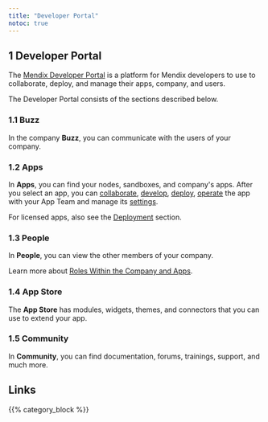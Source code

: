 ```yaml
---
title: "Developer Portal"
notoc: true
---
```


## 1 Developer Portal

The [Mendix Developer Portal](https://sprintr.home.mendix.com/) is a platform for Mendix developers to use to collaborate, deploy, and manage their apps, company, and users.

The Developer Portal consists of the sections described below.

### 1.1 Buzz

In the company **Buzz**, you can communicate with the users of your company.

### 1.2 Apps

In **Apps**, you can find your nodes, sandboxes, and company's apps.
After you select an app, you can [collaborate](/developerportal/collaborate), [develop](/developerportal/develop), [deploy](/developerportal/deploy), [operate](/developerportal/operate) the app with your App Team and manage its [settings](/developerportal/settings).

For licensed apps, also see the [Deployment](/deployment) section.

### 1.3 People

In **People**, you can view the other members of your company.

Learn more about [Roles Within the Company and Apps](/developerportal/general/roles).

### 1.4 App Store

The **App Store** has modules, widgets, themes, and connectors that you can use to extend your app.

### 1.5 Community

In **Community**, you can find documentation, forums, trainings, support, and much more.

## Links

{{% category_block %}}

